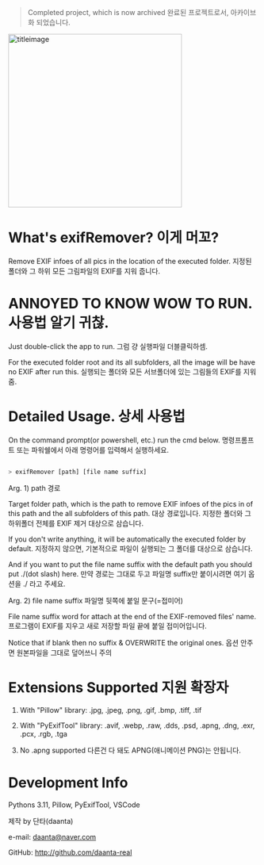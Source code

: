 > Completed project, which is now archived 완료된 프로젝트로서, 아카이브화 되었습니다.

<img src= 'https://github.com/daanta-real/exifRemover/assets/84055731/522dd28d-b6c6-4327-bb4c-7e9bbce8a2b2' alt=titleimage width=350 height=350>

# What's exifRemover? 이게 머꼬?

Remove EXIF infoes of all pics in the location of the executed folder. 지정된 폴더와 그 하위 모든 그림파일의 EXIF를 지워 줍니다.




# ANNOYED TO KNOW WOW TO RUN. 사용법 알기 귀찮.

Just double-click the app to run. 그럼 걍 실행파일 더블클릭하셈.

For the executed folder root and its all subfolders, all the image will be have no EXIF after run this. 실행되는 폴더와 모든 서브폴더에 있는 그림들의 EXIF를 지워줌.




# Detailed Usage. 상세 사용법

On the command prompt(or powershell, etc.) run the cmd below. 명령프롬프트 또는 파워쉘에서 아래 명령어를 입력해서 실행하세요.

```bash

> exifRemover [path] [file name suffix]

```





Arg. 1) path 경로

Target folder path, which is the path to remove EXIF infoes of the pics in of this path and the all subfolders of this path. 대상 경로입니다. 지정한 폴더와 그 하위폴더 전체를 EXIF 제거 대상으로 삼습니다.

If you don't write anything, it will be automatically the executed folder by default. 지정하지 않으면, 기본적으로 파일이 실행되는 그 폴더를 대상으로 삼습니다.

And if you want to put the file name suffix with the default path you should put ./(dot slash) here. 만약 경로는 그대로 두고 파일명 suffix만 붙이시려면 여기 옵션을 ./ 라고 주세요.





Arg. 2) file name suffix 파일명 뒷쪽에 붙일 문구(=접미어)

File name suffix word for attach at the end of the EXIF-removed files' name. 프로그램이 EXIF를 지우고 새로 저장할 파일 끝에 붙일 접미어입니다.

Notice that if blank then no suffix & OVERWRITE the original ones. 옵션 안주면 원본파일을 그대로 덮어쓰니 주의






# Extensions Supported 지원 확장자

1. With "Pillow" library: .jpg, .jpeg, .png, .gif, .bmp, .tiff, .tif

2. With "PyExifTool" library: .avif, .webp, .raw, .dds, .psd, .apng, .dng, .exr, .pcx, .rgb, .tga

3. No .apng supported 다른건 다 돼도 APNG(애니메이션 PNG)는 안됩니다.








# Development Info

Pythons 3.11, Pillow, PyExifTool, VSCode

제작 by 단타(daanta)

e-mail: daanta@naver.com

GitHub: http://github.com/daanta-real

